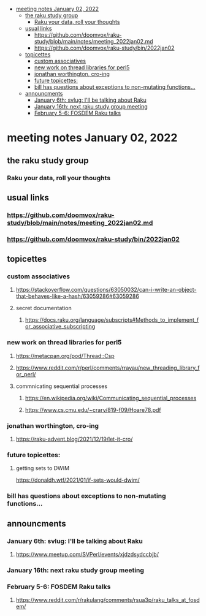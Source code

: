 - [meeting notes January 02, 2022](#org5dd9a6d)
  - [the raku study group](#orgbb42c85)
    - [Raku your data, roll your thoughts](#orgb3c0fd9)
  - [usual links](#org650eab0)
    - [<https://github.com/doomvox/raku-study/blob/main/notes/meeting_2022jan02.md>](#org948c1ad)
    - [<https://github.com/doomvox/raku-study/bin/2022jan02>](#org7cb76f4)
  - [topicettes](#orgb9d8031)
    - [custom associatives](#orgd849fd4)
    - [new work on thread libraries for perl5](#org9e649d8)
    - [jonathan worthington, cro-ing](#orgcb996c7)
    - [future topicettes:](#orgd9560aa)
    - [bill has questions about exceptions to non-mutating functions&#x2026;](#org9814159)
  - [announcments](#org3614aca)
    - [January 6th: svlug: I'll be talking about Raku](#org2800b32)
    - [January 16th: next raku study group meeting](#orgb8d5ccb)
    - [February 5-6: FOSDEM Raku talks](#orgca7e2d1)


<a id="org5dd9a6d"></a>

# meeting notes January 02, 2022


<a id="orgbb42c85"></a>

## the raku study group


<a id="orgb3c0fd9"></a>

### Raku your data, roll your thoughts


<a id="org650eab0"></a>

## usual links


<a id="org948c1ad"></a>

### <https://github.com/doomvox/raku-study/blob/main/notes/meeting_2022jan02.md>


<a id="org7cb76f4"></a>

### <https://github.com/doomvox/raku-study/bin/2022jan02>


<a id="orgb9d8031"></a>

## topicettes


<a id="orgd849fd4"></a>

### custom associatives

1.  <https://stackoverflow.com/questions/63050032/can-i-write-an-object-that-behaves-like-a-hash/63059286#63059286>

2.  secret documentation

    1.  <https://docs.raku.org/language/subscripts#Methods_to_implement_for_associative_subscripting>


<a id="org9e649d8"></a>

### new work on thread libraries for perl5

1.  <https://metacpan.org/pod/Thread::Csp>

2.  <https://www.reddit.com/r/perl/comments/rrayau/new_threading_library_for_perl/>

3.  commnicating sequential processes

    1.  <https://en.wikipedia.org/wiki/Communicating_sequential_processes>
    
    2.  <https://www.cs.cmu.edu/~crary/819-f09/Hoare78.pdf>


<a id="orgcb996c7"></a>

### jonathan worthington, cro-ing

1.  <https://raku-advent.blog/2021/12/19/let-it-cro/>


<a id="orgd9560aa"></a>

### future topicettes:

1.  getting sets to DWIM

    <https://donaldh.wtf/2021/01/if-sets-would-dwim/>


<a id="org9814159"></a>

### bill has questions about exceptions to non-mutating functions&#x2026;


<a id="org3614aca"></a>

## announcments


<a id="org2800b32"></a>

### January 6th: svlug: I'll be talking about Raku

1.  <https://www.meetup.com/SVPerl/events/xjdzdsydccbjb/>


<a id="orgb8d5ccb"></a>

### January 16th: next raku study group meeting


<a id="orgca7e2d1"></a>

### February 5-6: FOSDEM Raku talks

1.  <https://www.reddit.com/r/rakulang/comments/rsua3p/raku_talks_at_fosdem/>
